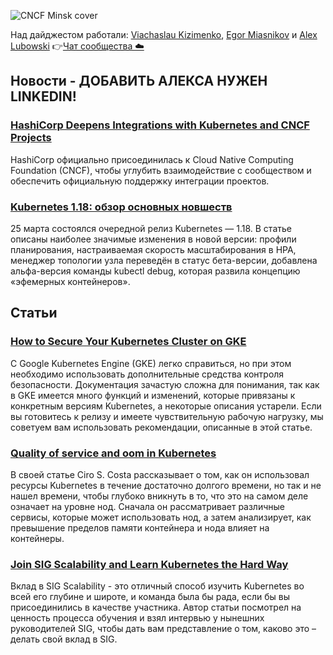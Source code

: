 ![CNCF Minsk cover](https://raw.githubusercontent.com/cncfminsk/digest/master/Digest_cover.jpg)

Над дайджестом работали: [Viachaslau Kizimenko](https://www.linkedin.com/in/viachaslau-kizimenko-185144115/), [Egor Miasnikov](https://www.linkedin.com/in/miasnikov/) и [Alex Lubowski](https://www.linkedin.com/in/miasnikov/)
👉[Чат сообщества ☁️](https://t.me/CNCFMinskChat)

## Новости - ДОБАВИТЬ АЛЕКСА НУЖЕН LINKEDIN!

### [HashiCorp Deepens Integrations with Kubernetes and CNCF Projects](https://thenewstack.io/hashicorp-deepens-integrations-with-kubernetes-and-cncf-projects/)

HashiCorp официально присоединилась к Cloud Native Computing Foundation (CNCF), чтобы углубить взаимодействие с сообществом и обеспечить официальную поддержку интеграции проектов.

### [Kubernetes 1.18: обзор основных новшеств](https://m.habr.com/ru/company/flant/blog/493284/)

25 марта состоялся очередной релиз Kubernetes — 1.18. В статье описаны наиболее значимые изменения в новой версии: профили планирования, настраиваемая скорость масштабирования в HPA, менеджер топологии узла переведён в статус бета-версии, добавлена альфа-версия команды kubectl debug, которая развила концепцию «эфемерных контейнеров».

## Статьи

### [How to Secure Your Kubernetes Cluster on GKE](https://devops.com/how-to-secure-your-kubernetes-cluster-on-gke/)

С Google Kubernetes Engine (GKE) легко справиться, но при этом необходимо использовать дополнительные средства контроля безопасности. Документация зачастую сложна для понимания, так как в GKE имеется много функций и изменений, которые привязаны к конкретным версиям Kubernetes, а некоторые описания устарели. Если вы готовитесь к релизу и имеете чувствительную рабочую нагрузку, мы советуем вам использовать рекомендации, описанные в этой статье.

### [Quality of service and oom in Kubernetes](https://ops.tips/notes/kubelet-qos-and-oom/)

В своей статье Ciro S. Costa рассказывает о том, как он использовал ресурсы Kubernetes в течение достаточно долгого времени, но так и не нашел времени, чтобы глубоко вникнуть в то, что это на самом деле означает на уровне нод. Сначала он рассматривает различные сервисы, которые может использовать нод, а затем анализирует, как превышение пределов памяти контейнера и нода влияет на контейнеры.

### [Join SIG Scalability and Learn Kubernetes the Hard Way](https://kubernetes.io/blog/2020/03/19/join-sig-scalability/)

Вклад в SIG Scalability - это отличный способ изучить Kubernetes во всей его глубине и широте, и команда была бы рада, если бы вы присоединились в качестве участника. Автор статьи посмотрел на ценность процесса обучения и взял интервью у нынешних руководителей SIG, чтобы дать вам представление о том, каково это –делать свой вклад в SIG.